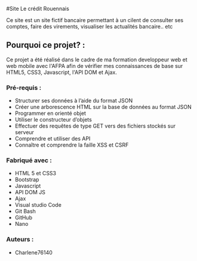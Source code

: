 #Site Le crédit Rouennais

Ce site est un site fictif bancaire permettant à un cilent de consulter ses comptes, faire des virements, visualiser les actualités bancaire.. etc

## Pourquoi ce projet? : 

Ce projet a été réalisé dans le cadre de ma formation developpeur web et web mobile avec l'AFPA afin de vérifier mes connaissances de base sur HTML5, CSS3, Javascript, l'API DOM et Ajax.

### Pré-requis : 

- Structurer ses données à l’aide du format JSON
- Créer une arborescence HTML sur la base de données au format JSON
- Programmer en orienté objet
- Utiliser le constructeur d’objets
- Effectuer des requêtes de type GET vers des fichiers stockés sur serveur
- Comprendre et utiliser des API
- Connaître et comprendre la faille XSS et CSRF


### Fabriqué avec : 

- HTML 5 et CSS3
- Bootstrap
- Javascript
- API DOM JS
- Ajax
- Visual studio Code
- Git Bash
- GitHub
- Nano

### Auteurs : 

- Charlene76140


